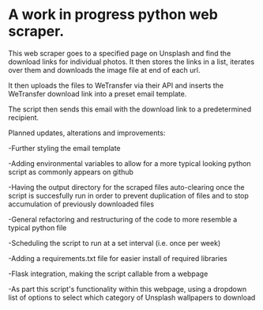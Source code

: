 # A work in progress python web scraper.

This web scraper goes to a specified page on Unsplash and find the download links for individual photos. It then stores the links in a list, iterates over them and downloads the image file at end of each url.

It then uploads the files to WeTransfer via their API and inserts the WeTransfer download link into a preset email template.

The script then sends this email with the download link to a predetermined recipient.

Planned updates, alterations and improvements:

-Further styling the email template

-Adding environmental variables to allow for a more typical looking python script
as commonly appears on github

-Having the output directory for the scraped files auto-clearing once the script is succesfully run
in order to prevent duplication of files and to stop accumulation of previously downloaded files

-General refactoring and restructuring of the code to more resemble a typical python file

-Scheduling the script to run at a set interval (i.e. once per week)

-Adding a requirements.txt file for easier install of required libraries

-Flask integration, making the script callable from a webpage

-As part this script's functionality within this webpage, using a dropdown list
of options to select which category of Unsplash wallpapers to download